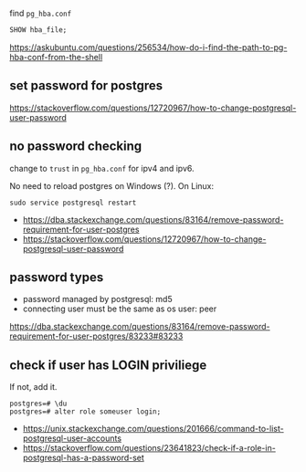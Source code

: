 find `pg_hba.conf`

```sql
SHOW hba_file;
```

https://askubuntu.com/questions/256534/how-do-i-find-the-path-to-pg-hba-conf-from-the-shell

## set password for postgres

https://stackoverflow.com/questions/12720967/how-to-change-postgresql-user-password

## no password checking

change to `trust` in `pg_hba.conf` for ipv4 and ipv6.

No need to reload postgres on Windows (?). On Linux:

`sudo service postgresql restart`

- https://dba.stackexchange.com/questions/83164/remove-password-requirement-for-user-postgres
- https://stackoverflow.com/questions/12720967/how-to-change-postgresql-user-password

## password types

- password managed by postgresql: md5
- connecting user must be the same as os user: peer

https://dba.stackexchange.com/questions/83164/remove-password-requirement-for-user-postgres/83233#83233

## check if user has LOGIN priviliege

If not, add it.

```psql
postgres=# \du
postgres=# alter role someuser login;
```

- https://unix.stackexchange.com/questions/201666/command-to-list-postgresql-user-accounts
- https://stackoverflow.com/questions/23641823/check-if-a-role-in-postgresql-has-a-password-set